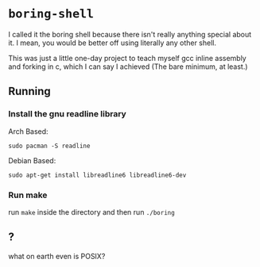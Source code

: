 # `boring-shell`

I called it the boring shell because there isn't really anything special about it. I mean, you would be better off using literally any other shell.  

This was just a little one-day project to teach myself gcc inline assembly and forking in c, which I can say I achieved (The bare minimum, at least.)

## Running
### Install the gnu readline library  
Arch Based:
```
sudo pacman -S readline
```  
Debian Based:  
```
sudo apt-get install libreadline6 libreadline6-dev
```  
### Run make  
run `make` inside the directory and then run `./boring`  

## ?
what on earth even is POSIX?
